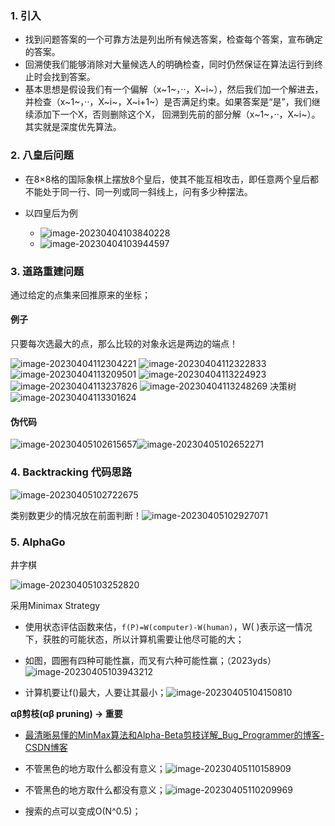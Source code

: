 ### 1. 引入

- 找到问题答案的一个可靠方法是列出所有候选答案，检查每个答案，宣布确定的答案。
- 回溯使我们能够消除对大量候选人的明确检查，同时仍然保证在算法运行到终止时会找到答案。
- 基本思想是假设我们有一个偏解（x~1~，··，X~i~），然后我们加一个解进去，并检查（x~1~，··，X~i~，X~i+1~）是否满足约束。如果答案是“是”，我们继续添加下一个X，否则删除这个X，
  回溯到先前的部分解（x~1~，··，X~i~）。其实就是深度优先算法。

### 2. 八皇后问题

- 在8×8格的国际象棋上摆放8个皇后，使其不能互相攻击，即任意两个皇后都不能处于同一行、同一列或同一斜线上，问有多少种摆法。

- 以四皇后为例
  - ![image-20230404103840228](../img/3.30/image-20230404103840228.png)
  - ![image-20230404103944597](../img/3.30/image-20230404103944597.png)



### 3. 道路重建问题

通过给定的点集来回推原来的坐标；

#### 例子

只要每次选最大的点，那么比较的对象永远是两边的端点！

![image-20230404112304221](../img/3.30/image-20230404112304221.png)
![image-20230404112322833](../img/3.30/image-20230404112322833.png)
![image-20230404113209501](../img/3.30/image-20230404113209501.png)
![image-20230404113224923](../img/3.30/image-20230404113224923.png)
![image-20230404113237826](../img/3.30/image-20230404113237826.png)
![image-20230404113248269](../img/3.30/image-20230404113248269.png)
决策树![image-20230404113301624](../img/3.30/image-20230404113301624.png)

#### 伪代码

![image-20230405102615657](../img/3.30/image-20230405102615657.png)![image-20230405102652271](../img/3.30/image-20230405102652271.png)

### 4. Backtracking 代码思路

![image-20230405102722675](../img/3.30/image-20230405102722675.png)

类别数更少的情况放在前面判断！![image-20230405102927071](../img/3.30/image-20230405102927071.png)

### 5. AlphaGo

井字棋

![image-20230405103252820](../img/3.30/image-20230405103252820.png)

采用Minimax Strategy

- 使用状态评估函数来估，`f(P)=W(computer)-W(human)`，W( )表示这一情况下，获胜的可能状态，所以计算机需要让他尽可能的大；
- 如图，圆圈有四种可能性赢，而叉有六种可能性赢；（2023yds）![image-20230405103943212](../img/3.30/image-20230405103943212.png)

- 计算机要让f()最大，人要让其最小；![image-20230405104150810](../img/3.30/image-20230405104150810.png)

 **αβ剪枝(αβ pruning) -> 重要**
- [最清晰易懂的MinMax算法和Alpha-Beta剪枝详解_Bug_Programmer的博客-CSDN博客](https://blog.csdn.net/weixin_42165981/article/details/103263211)
- 不管黑色的地方取什么都没有意义；![image-20230405110158909](../img/3.30/image-20230405110158909.png)
- 不管黑色的地方取什么都没有意义；![image-20230405110209969](../img/3.30/image-20230405110209969.png)

- 搜索的点可以变成O(N^0.5)；
